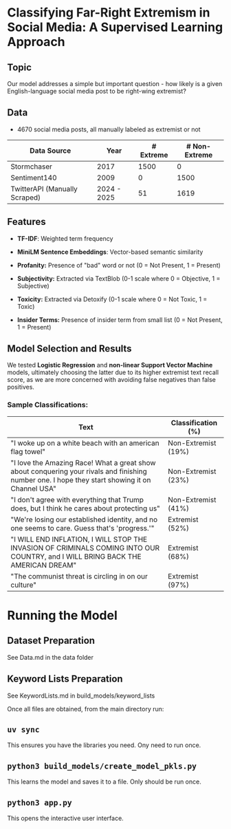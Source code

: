 # Classifying Far-Right Extremism in Social Media: A Supervised Learning Approach

## Topic

Our model addresses a simple but important question - how likely is a
given English-language social media post to be right-wing extremist?

## Data

- 4670 social media posts, all manually labeled as extremist or not

| **Data Source**               | **Year**    | **\# Extreme** | **\# Non-Extreme** |
|-------------------------------|-------------|----------------|--------------------|
| Stormchaser                   | 2017        | 1500           | 0                  |
| Sentiment140                  | 2009        | 0              | 1500               |
| TwitterAPI (Manually Scraped) | 2024 - 2025 | 51             | 1619               |

## Features

- **TF-IDF**: Weighted term frequency  

- **MiniLM Sentence Embeddings**: Vector-based semantic similarity

- **Profanity:** Presence of "bad" word or not (0 = Not Present, 1 = Present)

- **Subjectivity:** Extracted via TextBlob (0-1 scale where 0 = Objective, 1 = Subjective)

- **Toxicity:** Extracted via Detoxify (0-1 scale where 0 = Not Toxic, 1 = Toxic)

- **Insider Terms:** Presence of insider term from small list (0 = Not Present, 1 = Present)

## Model Selection and Results

We tested **Logistic Regression** and **non-linear Support Vector Machine** models, ultimately choosing the latter due to its higher extremist text recall score, as we are more concerned with avoiding false negatives than false positives.

### Sample Classifications:

| **Text**                                                                                                                                        | **Classification (%)** |
|-------------------------------------------------------------------------------------------------------------------------------------------------|------------------------|
| "I woke up on a white beach with an american flag towel"                                                                                        | Non-Extremist (19%)    |
| "I love the Amazing Race! What a great show about conquering your rivals and finishing number one. I hope they start showing it on Channel USA" | Non-Extremist (23%)    |
| "I don\'t agree with everything that Trump does, but I think he cares about protecting us"                                                      | Non-Extremist (41%)    |
| "We're losing our established identity, and no one seems to care. Guess that's \'progress.\'"                                                   | Extremist (52%)        |
| "I WILL END INFLATION, I WILL STOP THE INVASION OF CRIMINALS COMING INTO OUR COUNTRY, and I WILL BRING BACK THE AMERICAN DREAM"                 | Extremist (68%)        |
| "The communist threat is circling in on our culture"                                                                                            | Extremist (97%)        |

# Running the Model

## Dataset Preparation
See Data.md in the data folder

## Keyword Lists Preparation
See KeywordLists.md in build_models/keyword_lists

Once all files are obtained, from the main directory run:

## `uv sync`
This ensures you have the libraries you need. Ony need to run once.

## `python3 build_models/create_model_pkls.py`
This learns the model and saves it to a file. Only should be run once.

## `python3 app.py`
This opens the interactive user interface.
